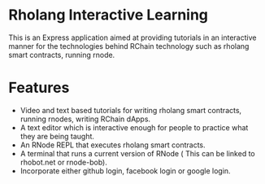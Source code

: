 # Rholang Interactive Learning
This is an Express application aimed at providing tutorials in an interactive manner for the technologies behind RChain technology such as rholang smart contracts, running rnode.

# Features
* Video and text based tutorials for writing rholang smart contracts, running rnodes, writing RChain dApps.
* A text editor which is interactive enough for people to practice what they are being taught.
* An RNode REPL that executes rholang smart contracts.
* A terminal that runs a current version of RNode ( This can be linked to rhobot.net or rnode-bob).
* Incorporate either github login, facebook login or google login.

